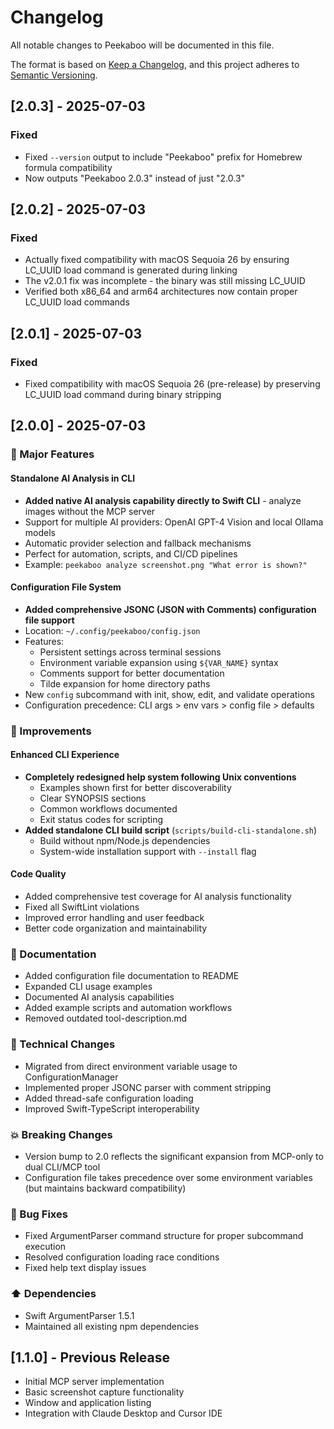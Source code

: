 # Changelog

All notable changes to Peekaboo will be documented in this file.

The format is based on [Keep a Changelog](https://keepachangelog.com/en/1.0.0/),
and this project adheres to [Semantic Versioning](https://semver.org/spec/v2.0.0.html).

## [2.0.3] - 2025-07-03

### Fixed
- Fixed `--version` output to include "Peekaboo" prefix for Homebrew formula compatibility
- Now outputs "Peekaboo 2.0.3" instead of just "2.0.3"

## [2.0.2] - 2025-07-03

### Fixed
- Actually fixed compatibility with macOS Sequoia 26 by ensuring LC_UUID load command is generated during linking
- The v2.0.1 fix was incomplete - the binary was still missing LC_UUID
- Verified both x86_64 and arm64 architectures now contain proper LC_UUID load commands

## [2.0.1] - 2025-07-03

### Fixed
- Fixed compatibility with macOS Sequoia 26 (pre-release) by preserving LC_UUID load command during binary stripping

## [2.0.0] - 2025-07-03

### 🎉 Major Features

#### Standalone AI Analysis in CLI
- **Added native AI analysis capability directly to Swift CLI** - analyze images without the MCP server
- Support for multiple AI providers: OpenAI GPT-4 Vision and local Ollama models
- Automatic provider selection and fallback mechanisms
- Perfect for automation, scripts, and CI/CD pipelines
- Example: `peekaboo analyze screenshot.png "What error is shown?"`

#### Configuration File System
- **Added comprehensive JSONC (JSON with Comments) configuration file support**
- Location: `~/.config/peekaboo/config.json`
- Features:
  - Persistent settings across terminal sessions
  - Environment variable expansion using `${VAR_NAME}` syntax
  - Comments support for better documentation
  - Tilde expansion for home directory paths
- New `config` subcommand with init, show, edit, and validate operations
- Configuration precedence: CLI args > env vars > config file > defaults

### 🚀 Improvements

#### Enhanced CLI Experience
- **Completely redesigned help system following Unix conventions**
  - Examples shown first for better discoverability
  - Clear SYNOPSIS sections
  - Common workflows documented
  - Exit status codes for scripting
- **Added standalone CLI build script** (`scripts/build-cli-standalone.sh`)
  - Build without npm/Node.js dependencies
  - System-wide installation support with `--install` flag

#### Code Quality
- Added comprehensive test coverage for AI analysis functionality
- Fixed all SwiftLint violations
- Improved error handling and user feedback
- Better code organization and maintainability

### 📝 Documentation

- Added configuration file documentation to README
- Expanded CLI usage examples
- Documented AI analysis capabilities
- Added example scripts and automation workflows
- Removed outdated tool-description.md

### 🔧 Technical Changes

- Migrated from direct environment variable usage to ConfigurationManager
- Implemented proper JSONC parser with comment stripping
- Added thread-safe configuration loading
- Improved Swift-TypeScript interoperability

### 💥 Breaking Changes

- Version bump to 2.0 reflects the significant expansion from MCP-only to dual CLI/MCP tool
- Configuration file takes precedence over some environment variables (but maintains backward compatibility)

### 🐛 Bug Fixes

- Fixed ArgumentParser command structure for proper subcommand execution
- Resolved configuration loading race conditions
- Fixed help text display issues

### ⬆️ Dependencies

- Swift ArgumentParser 1.5.1
- Maintained all existing npm dependencies

## [1.1.0] - Previous Release

- Initial MCP server implementation
- Basic screenshot capture functionality
- Window and application listing
- Integration with Claude Desktop and Cursor IDE